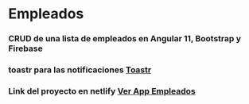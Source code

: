 # Empleados

### CRUD de una lista de empleados en Angular 11, Bootstrap y Firebase

### toastr para las notificaciones [Toastr](https://www.npmjs.com/package/ngx-toastr)

### Link del proyecto en netlify [Ver App Empleados](https://listempleados.netlify.app/) 

